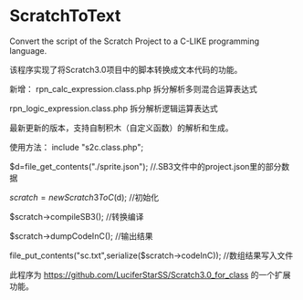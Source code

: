 # ScratchToText
Convert the script of the Scratch Project to a C-LIKE programming language.

该程序实现了将Scratch3.0项目中的脚本转换成文本代码的功能。

新增：
rpn_calc_expression.class.php
拆分解析多则混合运算表达式

rpn_logic_expression.class.php
拆分解析逻辑运算表达式

最新更新的版本，支持自制积木（自定义函数）的解析和生成。


使用方法：
   include "s2c.class.php";

   $d=file_get_contents("./sprite.json");	//.SB3文件中的project.json里的部分数据
   
   $scratch= new Scratch3ToC($d);		//初始化
   
   $scratch->compileSB3();			//转换编译
   
   $scratch->dumpCodeInC();			//输出结果
   
   file_put_contents("sc.txt",serialize($scratch->codeInC));	//数组结果写入文件

此程序为 https://github.com/LuciferStarSS/Scratch3.0_for_class 的一个扩展功能。
